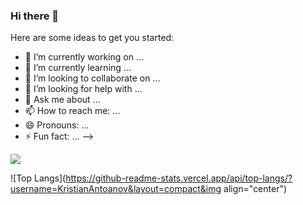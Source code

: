 ### Hi there 👋


Here are some ideas to get you started:

- 🔭 I’m currently working on ...
- 🌱 I’m currently learning ...
- 👯 I’m looking to collaborate on ...
- 🤔 I’m looking for help with ...
- 💬 Ask me about ...
- 📫 How to reach me: ...
- 😄 Pronouns: ...
- ⚡ Fun fact: ...
-->

<img align="center" src="https://github-readme-stats.vercel.app/api?username=KristianAntoanov&count_private=true&title_color=FD9047&icon_color=FD9047&text_color=0C2233&custom_title=Kris+Ivanov's+GitHub+Stats&show_icons=true" />

![Top Langs](https://github-readme-stats.vercel.app/api/top-langs/?username=KristianAntoanov&layout=compact&img align="center")
